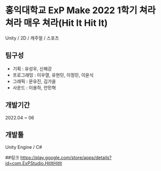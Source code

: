 # 홍익대학교 ExP Make 2022 1학기 쳐라 쳐라 매우 쳐라(Hit It Hit It)
Unity / 2D / 캐주얼 / 스포츠

## 팀구성
* 기획 : 유성우, 신해강
* 프로그래밍 : 이우열, 유현민, 이정민, 이윤식
* 그래픽 : 문유진, 김가을
* 사운드 : 이용하, 안민혁

## 개발기간
2022.04 ~ 06

## 개발툴
Unity Engine / C#

##링크
https://play.google.com/store/apps/details?id=com.ExPStudio.HitItHitIt
